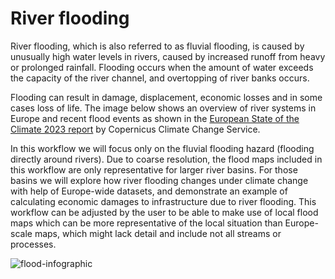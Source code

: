 # River flooding
River flooding, which is also referred to as fluvial flooding, is caused by unusually high water levels in rivers, caused by increased runoff from heavy or prolonged rainfall. Flooding occurs when the amount of water exceeds the capacity of the river channel, and overtopping of river banks occurs.

Flooding can result in damage, displacement, economic losses and in some cases loss of life. The image below shows an overview of river systems in Europe and recent flood events as shown in the [European State of the Climate 2023 report](https://climate.copernicus.eu/esotc/2023/flooding) by Copernicus Climate Change Service. 

In this workflow we will focus only on the fluvial flooding hazard (flooding directly around rivers). Due to coarse resolution, the flood maps included in this workflow are only representative for larger river basins. For those basins we will explore how river flooding changes under climate change with help of Europe-wide datasets, and demonstrate an example of calculating economic damages to infrastructure due to river flooding. This workflow can be adjusted by the user to be able to make use of local flood maps which can be more representative of the local situation than Europe-scale maps, which might lack detail and include not all streams or processes.

![flood-infographic](../images/flooding_infographic.png "Flooding infographic from the European State of the Climate 2023")
